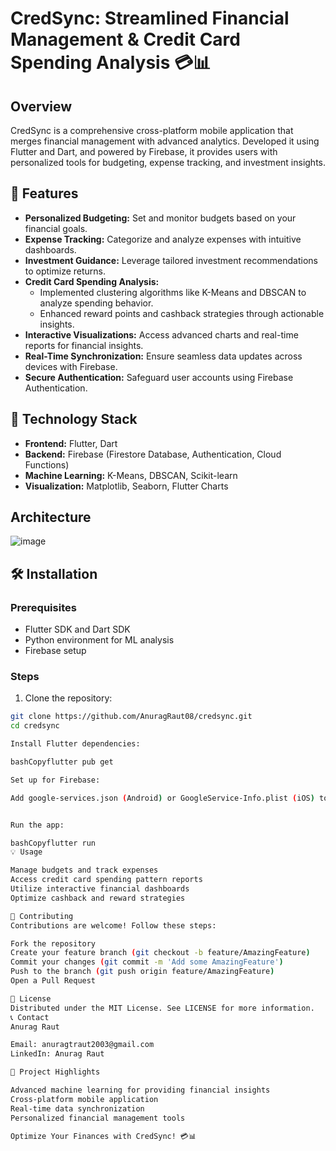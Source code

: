 # CredSync: Streamlined Financial Management & Credit Card Spending Analysis 💳📊

## Overview

CredSync is a comprehensive cross-platform mobile application that merges financial management with advanced analytics. Developed it using Flutter and Dart, and powered by Firebase, it provides users with personalized tools for budgeting, expense tracking, and investment insights.

## 🌟 Features

* **Personalized Budgeting:** Set and monitor budgets based on your financial goals.
* **Expense Tracking:** Categorize and analyze expenses with intuitive dashboards.
* **Investment Guidance:** Leverage tailored investment recommendations to optimize returns.
* **Credit Card Spending Analysis:**
   * Implemented clustering algorithms like K-Means and DBSCAN to analyze spending behavior.
   * Enhanced reward points and cashback strategies through actionable insights.
* **Interactive Visualizations:** Access advanced charts and real-time reports for financial insights.
* **Real-Time Synchronization:** Ensure seamless data updates across devices with Firebase.
* **Secure Authentication:** Safeguard user accounts using Firebase Authentication.

## 🚀 Technology Stack

* **Frontend:** Flutter, Dart
* **Backend:** Firebase (Firestore Database, Authentication, Cloud Functions)
* **Machine Learning:** K-Means, DBSCAN, Scikit-learn
* **Visualization:** Matplotlib, Seaborn, Flutter Charts

## Architecture
![image](https://github.com/user-attachments/assets/b1e744d9-79d4-4792-9eb7-13be36970b1a)



## 🛠 Installation

### Prerequisites
* Flutter SDK and Dart SDK
* Python environment for ML analysis
* Firebase setup

### Steps
1. Clone the repository:
```bash
git clone https://github.com/AnuragRaut08/credsync.git
cd credsync

Install Flutter dependencies:

bashCopyflutter pub get

Set up for Firebase:

Add google-services.json (Android) or GoogleService-Info.plist (iOS) to the project


Run the app:

bashCopyflutter run
💡 Usage

Manage budgets and track expenses
Access credit card spending pattern reports
Utilize interactive financial dashboards
Optimize cashback and reward strategies

🤝 Contributing
Contributions are welcome! Follow these steps:

Fork the repository
Create your feature branch (git checkout -b feature/AmazingFeature)
Commit your changes (git commit -m 'Add some AmazingFeature')
Push to the branch (git push origin feature/AmazingFeature)
Open a Pull Request

📜 License
Distributed under the MIT License. See LICENSE for more information.
📞 Contact
Anurag Raut

Email: anuragtraut2003@gmail.com
LinkedIn: Anurag Raut

🌈 Project Highlights

Advanced machine learning for providing financial insights
Cross-platform mobile application
Real-time data synchronization
Personalized financial management tools

Optimize Your Finances with CredSync! 💳📊
